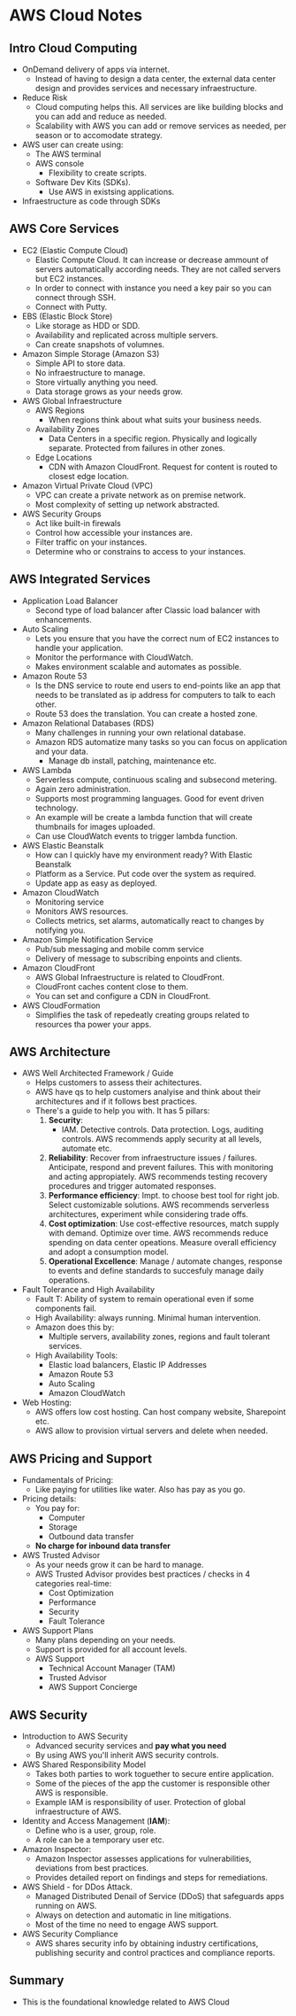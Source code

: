 # AWS Cloud Notes

## Intro Cloud Computing
- OnDemand delivery of apps via internet.
  - Instead of having to design a data center, the external data center design and provides services and necessary infraestructure.
- Reduce Risk
  - Cloud computing helps this. All services are like building blocks and you can add and reduce as needed.
  - Scalability with AWS you can add or remove services as needed, per season or to accomodate strategy.
- AWS user can create using:
  - The AWS terminal
  - AWS console
    - Flexibility to create scripts. 
  - Software Dev Kits (SDKs).
    - Use AWS in existsing applications.
- Infraestructure as code through SDKs


## AWS Core Services
- EC2 (Elastic Compute Cloud)
  - Elastic Compute Cloud. It can increase or decrease ammount of servers automatically according needs. They are not called servers but EC2 instances.
  - In order to connect with instance you need a key pair so you can connect through SSH.
  - Connect with Putty.
- EBS (Elastic Block Store)
  - Like storage as HDD or SDD.
  - Availability and replicated across multiple servers.
  - Can create snapshots of volumnes.
- Amazon Simple Storage (Amazon S3)
  - Simple API to store data.
  - No infraestructure to manage.
  - Store virtually anything you need. 
  - Data storage grows as your needs grow.
- AWS Global Infraestructure
  - AWS Regions
    - When regions think about what suits your business needs.
  - Availability Zones
    - Data Centers in a specific region. Physically and logically separate. Protected from failures in other zones.
  - Edge Locations
    - CDN with Amazon CloudFront. Request for content is routed to closest edge location. 
- Amazon Virtual Private Cloud (VPC)
  - VPC can create a private network as on premise network.
  - Most complexity of setting up network abstracted.
- AWS Security Groups
  - Act like built-in firewals
  - Control how accessible your instances are.
  - Filter traffic on your instances. 
  - Determine who or constrains to access to your instances. 

## AWS Integrated Services
- Application Load Balancer
  - Second type of load balancer after Classic load balancer with enhancements.
- Auto Scaling
  - Lets you ensure that you have the correct num of EC2 instances to handle your application.
  - Monitor the performance with CloudWatch.
  - Makes environment scalable and automates as possible.
- Amazon Route 53
  - Is the DNS service to route end users to end-points like an app that needs to be translated as ip address for computers to talk to each other.
  - Route 53 does the translation. You can create a hosted zone.
- Amazon Relational Databases (RDS)
  - Many challenges in running your own relational database.
  - Amazon RDS automatize many tasks so you can focus on application and your data.
    - Manage db install, patching, maintenance etc.
- AWS Lambda
  - Serverless compute, continuous scaling and subsecond metering.
  - Again zero administration.
  - Supports most programming languages. Good for event driven technology.
  - An example will be create a lambda function that will create thumbnails for images uploaded.
  - Can use CloudWatch events to trigger lambda function.
- AWS Elastic Beanstalk
  - How can I quickly have my environment ready? With Elastic Beanstalk
  - Platform as a Service. Put code over the system as required.
  - Update app as easy as deployed.
- Amazon CloudWatch
  - Monitoring service
  - Monitors AWS resources.
  - Collects metrics, set alarms, automatically react to changes by notifying you.
- Amazon Simple Notification Service
  - Pub/sub messaging and mobile comm service
  - Delivery of message to subscribing enpoints and clients.
- Amazon CloudFront
  - AWS Global Infraestructure is related to CloudFront.
  - CloudFront caches content close to them.
  - You can set and configure a CDN in CloudFront.
- AWS CloudFormation
  - Simplifies the task of repedeatly creating groups related to resources tha power your apps.

## AWS Architecture

- AWS Well Architected Framework / Guide
  - Helps customers to assess their achitectures.
  - AWS have qs to help customers analyise and think about their architectures and if it follows best practices.
  - There's a guide to help you with. It has 5 pillars:
    1. **Security**: 
       - IAM. Detective controls. Data protection. Logs, auditing controls. AWS recommends apply security at all levels, automate etc.
    1. **Reliability**: Recover from infraestructure issues / failures. Anticipate, respond and prevent failures. This with monitoring and acting appropiately. AWS recommends testing recovery procedures and trigger automated responses.
    2. **Performance efficiency**: Impt. to choose best tool for right job. Select customizable solutions. AWS recommends serverless architectures, experiment while considering trade offs.
    3. **Cost optimization**: Use cost-effective resources, match supply with demand. Optimize over time. AWS recommends reduce spending on data center opeations. Measure overall efficiency and adopt a consumption model.
    4. **Operational Excellence**: Manage / automate changes, response to events and define standards to succesfuly manage daily operations.
- Fault Tolerance and High Availability
  - Fault T: Ability of system to remain operational even if some components fail.
  - High Availability: always running. Minimal human intervention.
  - Amazon does this by:
    - Multiple servers, availability zones, regions and fault tolerant services.
  - High Availability Tools:
    - Elastic load balancers, Elastic IP Addresses
    - Amazon Route 53
    - Auto Scaling
    - Amazon CloudWatch
- Web Hosting:
  - AWS offers low cost hosting. Can host company website, Sharepoint etc.
  - AWS allow to provision virtual servers and delete when needed.

## AWS Pricing and Support
- Fundamentals of Pricing:
  - Like paying for utilities like water. Also has pay as you go.
- Pricing details:
  - You pay for:
    - Computer
    - Storage
    - Outbound data transfer
  - **No charge for inbound data transfer**
- AWS Trusted Advisor
  - As your needs grow it can be hard to manage.
  - AWS Trusted Advisor provides best practices / checks in 4 categories real-time:
    - Cost Optimization
    - Performance
    - Security
    - Fault Tolerance
- AWS Support Plans
  - Many plans depending on your needs.
  - Support is provided for all account levels.
  - AWS Support
    - Technical Account Manager (TAM)
    - Trusted Advisor
    - AWS Support Concierge

## AWS Security
- Introduction to AWS Security
  - Advanced security services and **pay what you need**
  - By using AWS you'll inherit AWS security controls.
- AWS Shared Responsibility Model
  - Takes both parties to work toguether to secure entire application.
  - Some of the pieces of the app the customer is responsible other AWS is responsible.
  - Example IAM is responsibility of user. Protection of global infraestructure of AWS.
- Identity and Access Management (**IAM**):
  - Define who is a user, group, role.
  - A role can be a temporary user etc.
- Amazon Inspector:
  - Amazon Inspector assesses applications for vulnerabilities, deviations from best practices.
  - Provides detailed report on findings and steps for remediations.
- AWS Shield - for DDos Attack.
  - Managed Distributed Denail of Service (DDoS) that safeguards apps running on AWS.
  - Always on detection and automatic in line mitigations.
  - Most of the time no need to engage AWS support.
- AWS Security Compliance
  - AWS shares security info by obtaining industry certifications, publishing security and control practices and compliance reports.

## Summary
- This is the foundational knowledge related to AWS Cloud